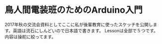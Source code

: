 # 鳥人間電装班のためのArduino入門
2017年秋の交流会資料としてここに私が後輩教育に使ったスケッチを公開します。英語は流石にしんどいので日本語で書きます。
Lessonは全部で５つです。内容は操舵に絞ってます。
